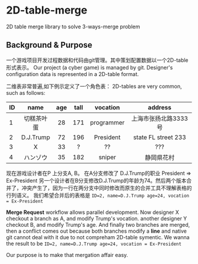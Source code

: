 # 2D-table-merge
2D table merge library to solve 3-ways-merge problem

## Background & Purpose
一个游戏项目开发过程数据和代码由git管理。其中策划配置数据以一个2D-table形式表示。
Our project (a cyber game) is managed by git. Designer's configuration data is represented in a 2D-table format.

二维表非常普遍,如下例示定义了一个角色表：
2D-tables are very common, such as follows:

|	ID	|   name  | age | tall | vocation | address 
| :-- | :--: | :--: | :--: | :--: | :--: |
| 1	|	切糕茶叶蛋 |  28  | 171 | programmer | 上海市张扬北路3333号 |
| 2 | D.J.Trump | 72 | 196 | President | state FL street 233 |
| 3 | X | 33 | ? | ?? | ???
| 4 | ハンゾウ | 35 | 182 | sniper | 静岡県花村 |

现在游戏设计者在P 上分支A, B。 在A分支修改了 D.J.Trump的职业 President => Ex-President
另一个设计者在B分支修改D.J.Trump的年龄为74。然后两个版本合并了，冲突产生了，因为一行在两分支中同时修改而原生的合并工具不理解表格的行列语义。
我们希望合并后的表格是 `ID=2, name=D.J.Trump age=24, vocation = Ex-President`

**Merge Request** workflow allows parallel development. Now designer X checkout a branch as A, and modify Trump's vocation.
another designer Y checkout B, and modify Trump's age. And finally two branches are merged, then a conflict comes out because both branches modify a **line** and native git cannot deal with it due to not compreham 2D-table symentic. We wanna the result to be `ID=2, name=D.J.Trump age=24, vocation = Ex-President`

Our purpose is to make that mergation affair easy.



